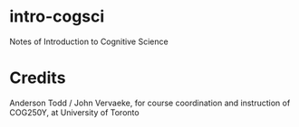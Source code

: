# intro-cogsci
Notes of Introduction to Cognitive Science 

# Credits
Anderson Todd / John Vervaeke, for course coordination and instruction of COG250Y, at University of Toronto <br>


